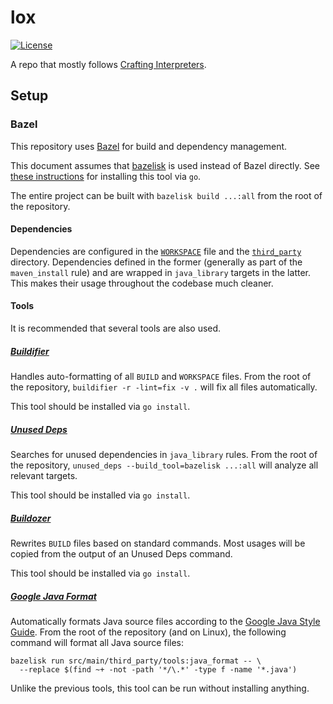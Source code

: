 # lox

[![License](https://img.shields.io/github/license/TranslationLookasideBuffer/lox)](LICENSE)

A repo that mostly follows [Crafting Interpreters](https://craftinginterpreters.com).

## Setup

### Bazel

This repository uses [Bazel](https://bazel.build) for build and dependency management.

This document assumes that [bazelisk](https://github.com/bazelbuild/bazelisk) is used instead of
Bazel directly. See [these instructions](https://github.com/bazelbuild/bazelisk#requirements) for
installing this tool via `go`.

The entire project can be built with `bazelisk build ...:all` from the root of the repository.

#### Dependencies

Dependencies are configured in the [`WORKSPACE`](WORKSPACE) file and the
[`third_party`](src/main/third_party) directory. Dependencies defined in the former (generally as
part of the `maven_install` rule) and are wrapped in `java_library` targets in the latter. This
makes their usage throughout the codebase much cleaner.

#### Tools

It is recommended that several tools are also used.

##### [Buildifier](https://github.com/bazelbuild/buildtools/blob/master/buildifier/README.md)

Handles auto-formatting of all `BUILD` and `WORKSPACE` files. From the root of the repository,
`buildifier -r -lint=fix -v .` will fix all files automatically.

This tool should be installed via `go install`.

##### [Unused Deps](https://github.com/bazelbuild/buildtools/blob/master/unused_deps/README.md)

Searches for unused dependencies in `java_library` rules. From the root of the repository,
`unused_deps --build_tool=bazelisk ...:all` will analyze all relevant targets.

This tool should be installed via `go install`.

##### [Buildozer](https://github.com/bazelbuild/buildtools/blob/master/buildozer/README.md)

Rewrites `BUILD` files based on standard commands. Most usages will be copied from the output
of an Unused Deps command.

This tool should be installed via `go install`.

##### [Google Java Format](https://github.com/google/google-java-format)

Automatically formats Java source files according to the
[Google Java Style Guide](https://google.github.io/styleguide/javaguide.html). From the root of the
repository (and on Linux), the following command will format all Java source files:

```
bazelisk run src/main/third_party/tools:java_format -- \
  --replace $(find ~+ -not -path '*/\.*' -type f -name '*.java')
```

Unlike the previous tools, this tool can be run without installing anything.